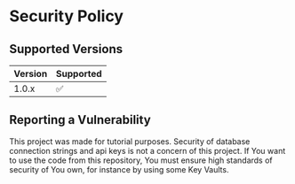 # Security Policy

## Supported Versions

| Version | Supported          |
| ------- | ------------------ |
| 1.0.x   | :white_check_mark: |

## Reporting a Vulnerability

This project was made for tutorial purposes. Security of database connection strings and api keys is not a concern of this project. If You want to use the code from this repository, You must ensure high standards of security of You own, for instance by using some Key Vaults.
